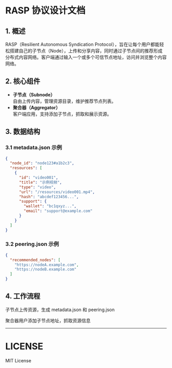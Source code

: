 # RASP 协议设计文档

## 1. 概述

RASP（Resilient Autonomous Syndication Protocol），旨在让每个用户都能轻松搭建自己的子节点（Node），上传和分享内容，同时通过子节点间的推荐形成分布式内容网络。客户端通过输入一个或多个可信节点地址，访问并浏览整个内容网络。

## 2. 核心组件

- **子节点（Subnode）**  
  自由上传内容，管理资源目录，维护推荐节点列表。
- **聚合器（Aggregator）**  
  客户端应用，支持添加子节点，抓取和展示资源。

## 3. 数据结构

### 3.1 metadata.json 示例

```json
{
  "node_id": "node123#a1b2c3",
  "resources": [
    {
      "id": "video001",
      "title": "示例视频",
      "type": "video",
      "url": "/resources/video001.mp4",
      "hash": "abcdef123456...",
      "support": {
        "wallet": "bc1qxyz...",
        "email": "support@example.com"
      }
    }
  ]
}
```

### 3.2 peering.json 示例
```json
{
  "recommended_nodes": [
    "https://nodeA.example.com",
    "https://nodeB.example.com"
  ]
}
```

## 4. 工作流程
子节点上传资源，生成 metadata.json 和 peering.json

聚合器用户添加子节点地址，抓取资源信息

---

# LICENSE

MIT License